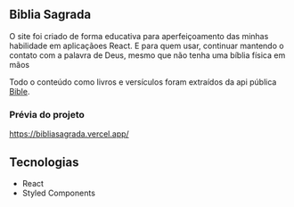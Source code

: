 ## Biblia Sagrada

O site foi criado de forma educativa para aperfeiçoamento das minhas habilidade em aplicaçãoes React. E para quem usar, continuar mantendo o contato com a palavra de Deus, mesmo que não tenha uma bíblia física em mãos

Todo o conteúdo como livros e versículos foram extraídos da api pública [Bible](https://bibleapi.co/).

### Prévia do projeto

https://bibliasagrada.vercel.app/

## Tecnologias

* React
* Styled Components